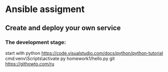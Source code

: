 # Ansible assigment
## Create and deploy your own service
### The development stage:

start with python 
https://code.visualstudio.com/docs/python/python-tutorial
cmd:venv\Scripts\activate py homework1/hello.py
git
https://githowto.com/ru


